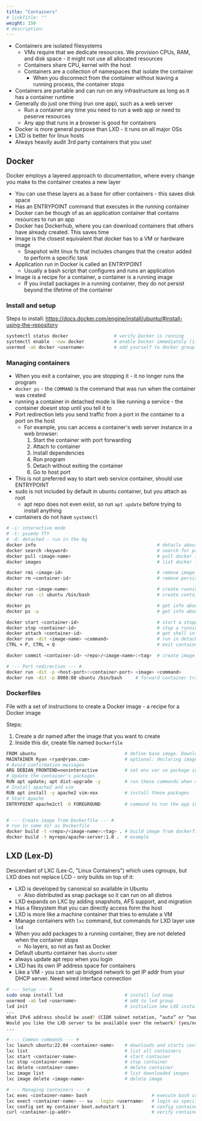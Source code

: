 ```yaml
---
title: "Containers"
# linkTitle: ""
weight: 150
# description:
---
```


- Containers are isolated filesystems
  - VMs require that we dedicate resources. We provision CPUs, RAM, and disk space - it might not use all allocated resources
  - Containers share CPU, kernel with the host
  - Containers are a collection of namespaces that isolate the container
    - When you disconnect from the container without leaving a running process, the container stops
- Containers are portable and can run on any infrastructure as long as it has a container runtime
- Generally do just one thing (run one app), such as a web server
  - Run a container any time you need to run a web app or need to peserve resources
  - Any app that runs in a browser is good for containers
- Docker is more general purpose than LXD - it runs on all major OSs
- LXD is better for linux hosts
- Always heavily audit 3rd party containers that you use!

## Docker

Docker employs a layered approach to documentation, where every change you make to the container creates a new layer
- You can use these layers as a base for other containers - this saves disk space
- Has an ENTRYPOINT command that executes in the running container
- Docker can be though of as an application container that contains resources to run an app
- Docker has Dockerhub, where you can download containers that others have already created. This saves time
- Image is the closest equivalent that docker has to a VM or hardware image
  - Snapshot wiht linux fs that includes changes that the creator added to perform a specific task
- Application run in Docker is called an ENTRYPOINT
  - Usually a bash script that configures and runs an application
- Image is a recipe for a container, a container is a running image
  - If you install packages in a running container, they do not persist beyond the lifetime of the container


### Install and setup 

Steps to install: https://docs.docker.com/engine/install/ubuntu/#install-using-the-repository

```bash
systemctl status docker                 # verify Docker is running
systemctl enable --now docker           # enable Docker immediately (if not running and not enabled)
usermod -aG docker <username>           # add yourself to docker group so you don't need sudo each time
```

### Managing containers

- When you exit a container, you are stopping it - it no longer runs the program
- `docker ps` - the `COMMAND` is the command that was run when the container was created
- running a container in detached mode is like running a service - the container doesnt stop until you tell it to
- Port redirection lets you send traffic from a port in the container to a port on the host
  - For example, you can access a container's web server instance in a web browser:
    1. Start the container with port forwarding
    2. Attach to container
    3. Install dependencies
    4. Run program
    5. Detach without exiting the container
    6. Go to host port
 - This is not preferred way to start web service container, should use ENTRYPOINT
- sudo is not included by default in ubuntu container, but you attach as root
  - apt repo does not even exist, so run `apt update` before trying to install anything
- containers do not have `systemctl`


```bash
# -i: interactive mode
# -t: psuedo TTY
# -d: detached - run in the bg
docker info                                             # details about current docker installation, images, containers, etc
docker search <keyword>                                 # search for pre-existing image
docker pull <image-name>                                # pull docker image to local machine
docker images                                           # list docker images on your server

docker rmi <image-id>                                   # remove image from your server
docker rm <container-id>                                # remove persistent container

docker run <image-name>                                 # create running container from image
docker run -it ubuntu /bin/bash                         # create container from ubuntu image and get a bash shell in it

docker ps                                               # get info about running containers
docker ps -a                                            # get info about all containers

docker start <container-id>                             # start a stopped container
docker stop <container-id>                              # stop a running container (SIGTERM -> SIGKILL)
docker attach <container-id>                            # get shell in running container
docker run -dit <image-name> <command>                  # run in detached mode - do not stop until explicitly told
CTRL + P, CTRL + Q                                      # exit container without stopping

docker commit <container-id> <repo>/<image-name>:<tag>  # create image from running container

# --- Port redirection --- #
docker run -dit -p <host-port>:<container-port> <image> <command>
docker run -dit -p 8080:80 ubuntu /bin/bash     # forward container traffic on 80 to host port 8080
```

### Dockerfiles

File with a set of instructions to create a Docker image - a recipe for a Docker image

Steps:
1. Create a dir named after the image that you want to create
2. Inside this dir, create file named `Dockerfile`

```bash
FROM ubuntu                                 # define base image. Downloads from Dockerhub if not local
MAINTAINER Ryan <ryan@ryan.com>             # optional: declaring image author
# Avoid confirmation messages
ARG DEBIAN_FRONTEND=noninteractive          # set env var so package installations do not ask questions - use default answers
# Update the container's packages
RUN apt update; apt dist-upgrade -y         # run these commands when creating the image
# Install apache2 and vim
RUN apt install -y apache2 vim-nox          # install these packages
# Start Apache
ENTRYPOINT apache2ctl -D FOREGROUND         # command to run the app in the container


# --- Create image from Dockerfile --- #
# run in same dir as Dockerfile
docker build -t <repo>/<image-name>:<tag> . # build image from dockerfile - run in dir with dockerfile
docker build -t myrepo/apache-server:1.0 .  # example
```

## LXD (Lex-D)

Descendant of LXC (Lex-C, "Linux Containers") which uses cgroups, but LXD does not replace LCD - only builds on top of it:
- LXD is developed by canonical so available in Ubuntu
  - Also distributed as snap package so it can run on all distros
- LXD expands on LXC by adding snapshots, AFS support, and migration
- Has a filesystem that you can directly access form the host
- LXD is more like a machine container that tries to emulate a VM
- Manage containers with `lxc` command, but commands for LXD layer use `lxd`
- When you add packages to a running container, they are not deleted when the container stops 
  - No layers, so not as fast as Docker
- Default ubuntu container has `ubuntu` user
- always update apt repo when you login
- LXD has its own IP address space for containers
- Like a VM - you can set up bridged network to get IP addr from your DHCP server. Need wired interface connection


```bash
# --- Setup --- #
sudo snap install lxd                       # install lxd snap
usermod -aG lxd <username>                  # add to lxd group
lxd init                                    # initialize new LXD installation
...
What IPv6 address should be used? (CIDR subnet notation, “auto” or “none”) [default=auto]: none
Would you like the LXD server to be available over the network? (yes/no) [default=no]: yes
...

# --- Common commands --- #
lxc launch ubuntu:22.04 <container-name>    # downloads and starts container
lxc list                                    # list all containers
lxc start <container-name>                  # start container
lxc stop <container-name>                   # stop container
lxc delete <container-name>                 # delete container
lxc image list                              # list downloaded images
lxc image delete <image-name>               # delete image

# --- Managing containers --- #
lxc exec <container-name> bash                        # execute bash command in container
lxc exect <container-name> -- su --login <username>   # login as specific user
lxc config set my container boot.autostart 1          # config container to start on boot
curl <container-ip-addr>                              # verify container is online
```